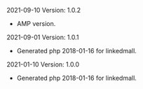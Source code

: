 2021-09-10 Version: 1.0.2
- AMP version.

2021-09-01 Version: 1.0.1
- Generated php 2018-01-16 for linkedmall.

2021-01-10 Version: 1.0.0
- Generated php 2018-01-16 for linkedmall.

